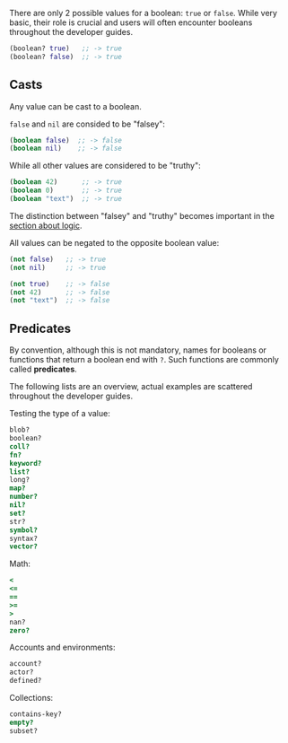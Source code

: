 There are only 2 possible values for a boolean: `true` or `false`. While very basic, their role is crucial and users will often encounter booleans throughout the developer guides.

```clojure
(boolean? true)   ;; -> true
(boolean? false)  ;; -> true
```


## Casts

Any value can be cast to a boolean.

`false` and `nil` are consided to be "falsey":

```clojure
(boolean false)  ;; -> false
(boolean nil)    ;; -> false
```

While all other values are considered to be "truthy":

```clojure
(boolean 42)      ;; -> true
(boolean 0)       ;; -> true
(boolean "text")  ;; -> true
```

The distinction between "falsey" and "truthy" becomes important in the [section about logic](/cvm/logic).

All values can be negated to the opposite boolean value:

```clojure
(not false)   ;; -> true
(not nil)     ;; -> true

(not true)    ;; -> false
(not 42)      ;; -> false
(not "text")  ;; -> false
```


## Predicates

By convention, although this is not mandatory, names for booleans or functions that return a boolean end with `?`. Such functions are commonly called **predicates**.

The following lists are an overview, actual examples are scattered throughout the developer guides.

Testing the type of a value:

```clojure
blob?
boolean?
coll?
fn?
keyword?
list?
long?
map?
number?
nil?
set?
str?
symbol?
syntax?
vector?
```

Math:

```clojure
<
<=
==
>=
>
nan?
zero?
```

Accounts and environments:

```clojure
account?
actor?
defined?
```


Collections:

```clojure
contains-key?
empty?
subset?
```
